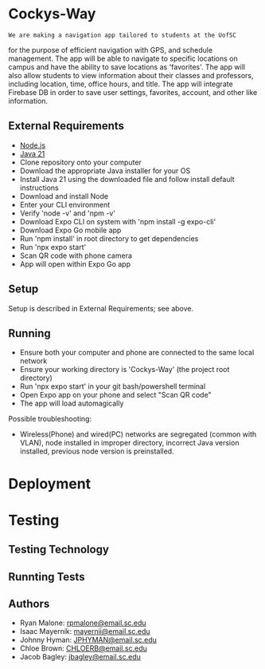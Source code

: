 # Cockys-Way
    We are making a navigation app tailored to students at the UofSC
for the purpose of efficient navigation with GPS, and schedule management.
The app will be able to navigate to specific locations on campus and have
the ability to save locations as 'favorites'. The app will also allow 
students to view information about their classes and professors, including
location, time, office hours, and title. The app will integrate Firebase DB
in order to save user settings, favorites, account, and other like information.

## External Requirements
- [Node.js](https://nodejs.org/en/)
- [Java 21](https://www.oracle.com/java/technologies/javase/jdk21-archive-downloads.html)
- Clone repository onto your computer
- Download the appropriate Java installer for your OS
- Install Java 21 using the downloaded file and follow install default instructions
- Download and install Node
- Enter your CLI environment
- Verify 'node -v' and 'npm -v'
- Download Expo CLI on system with 'npm install -g expo-cli'
- Download Expo Go mobile app
- Run 'npm install' in root directory to get dependencies
- Run 'npx expo start'
- Scan QR code with phone camera
- App will open within Expo Go app

## Setup
Setup is described in External Requirements; see above.

## Running
- Ensure both your computer and phone are connected to the same local network
- Ensure your working directory is 'Cockys-Way' (the project root directory)
- Run 'npx expo start' in your git bash/powershell terminal
- Open Expo app on your phone and select "Scan QR code"
- The app will load automagically

 Possible troubleshooting:
- Wireless(Phone) and wired(PC) networks are segregated (common with VLAN), node installed in improper directory, incorrect Java version installed, previous node version is preinstalled.

# Deployment
# Testing
## Testing Technology
## Runnting Tests

## Authors
- Ryan Malone: rpmalone@email.sc.edu
- Isaac Mayernik: mayernii@email.sc.edu
- Johnny Hyman: JPHYMAN@email.sc.edu
- Chloe Brown: CHLOERB@email.sc.edu
- Jacob Bagley: jbagley@email.sc.edu

